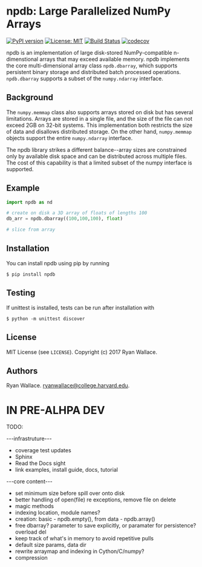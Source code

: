 # npdb: Large Parallelized NumPy Arrays
[![PyPI version](https://badge.fury.io/py/npdb.svg)](https://badge.fury.io/py/npdb)
[![License: MIT](https://img.shields.io/badge/License-MIT-yellow.svg)](https://opensource.org/licenses/MIT)
[![Build Status](https://travis-ci.org/ryancwallace/npdb.svg?branch=master)](https://travis-ci.org/ryancwallace/npdb)
[![codecov](https://codecov.io/gh/ryancwallace/npdb/branch/master/graph/badge.svg)](https://codecov.io/gh/ryancwallace/npdb)

npdb is an implementation of large disk-stored NumPy-compatible n-dimenstional arrays that may exceed available memory. npdb implements the core multi-dimensional array class `npdb.dbarray`, which supports persistent binary storage and distributed batch processed operations. `npdb.dbarray` supports a subset of the `numpy.ndarray` interface.

## Background
The `numpy.memmap` class also supports arrays stored on disk but has several limitations. Arrays are stored in a single file, and the size of the file can not exceed 2GB on 32-bit systems. This implementation both restricts the size of data and disallows distributed storage. On the other hand, `numpy.memmap` objects support the entire `numpy.ndarray` interface. 

The npdb library strikes a different balance--array sizes are constrained only by available disk space and can be distributed across multiple files. The cost of this capability is that a limited subset of the numpy interface is supported.

## Example

```python
import npdb as nd

# create on disk a 3D array of floats of lengths 100
db_arr = npdb.dbarray((100,100,100), float)

# slice from array

```

## Installation
You can install npdb using pip by running

```
$ pip install npdb
```

## Testing
If unittest is installed, tests can be run after installation with

```
$ python -m unittest discover
```

## License
MIT License (see `LICENSE`). Copyright (c) 2017 Ryan Wallace.

## Authors
Ryan Wallace. ryanwallace@college.harvard.edu.


# IN PRE-ALHPA DEV
TODO: 

---infrastruture---
* coverage test updates
* Sphinx
* Read the Docs sight
* link examples, install guide, docs, tutorial

---core content---
* set minimum size before spill over onto disk
* better handling of open(file) re exceptions,  remove file on delete
* magic methods 
* indexing location, module names?
* creation: basic - npdb.empty(), from data - npdb.array()
* free dbarray? parameter to save explicitly, or paramater for persistence? overload del
* keep track of what's in memory to avoid repetitive pulls
* default size params, data dir
* rewrite arraymap and indexing in Cython/C/numpy?
* compression
